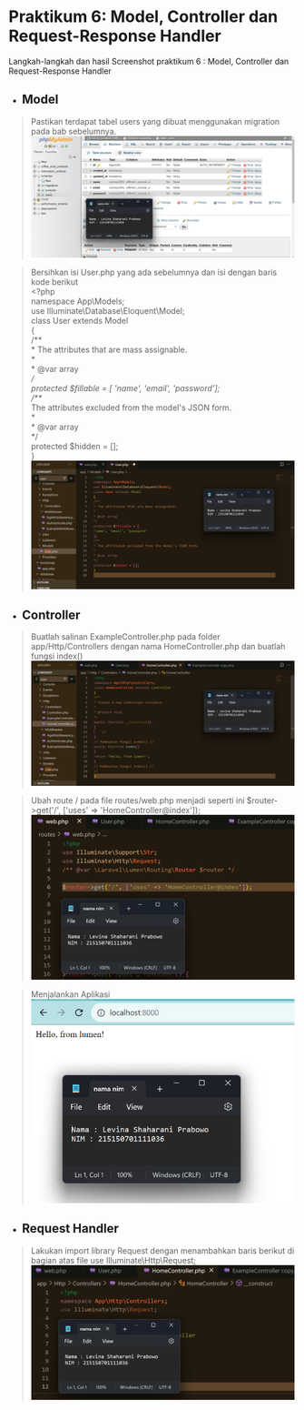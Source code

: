 # Praktikum  6: Model, Controller dan Request-Response Handler

Langkah-langkah dan hasil Screenshot praktikum   6 : Model, Controller dan Request-Response Handler
* ## Model
>  Pastikan terdapat tabel users yang dibuat menggunakan migration pada bab sebelumnya.
![tabel users](../Screenshoot/Modul6/1.png)

>  Bersihkan isi User.php yang ada sebelumnya dan isi dengan baris kode berikut
</br><?php
</br>namespace App\Models;
</br>use Illuminate\Database\Eloquent\Model;
</br>class User extends Model
</br>{
</br>/**
</br>* The attributes that are mass assignable.
</br>*
</br>* @var array
</br>*/
</br>protected $fillable = [ 'name', 'email', 'password'];
</br>/**
</br>* The attributes excluded from the model's JSON form.
</br>*
</br>* @var array
</br>*/
</br>protected $hidden = [];
</br>}
![user.php](../Screenshoot/Modul6/2.png)

* ## Controller
>  Buatlah salinan ExampleController.php pada folder app/Http/Controllers dengan nama HomeController.php dan buatlah fungsi index()
![user.php](../Screenshoot/Modul6/3.png)

>  Ubah route / pada file routes/web.php menjadi seperti ini
> $router->get('/', ['uses' => 'HomeController@index']);
![web.php](../Screenshoot/Modul6/4.png)

>  Menjalankan Aplikasi
![web.php](../Screenshoot/Modul6/5.png)

* ## Request Handler
>  Lakukan import library Request dengan menambahkan baris berikut di bagian atas file
> use Illuminate\Http\Request;
![web.php](../Screenshoot/Modul6/6.png)
